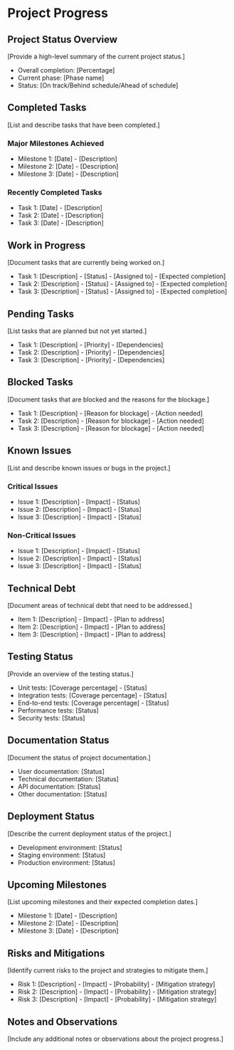 # Project Progress

## Project Status Overview
[Provide a high-level summary of the current project status.]

- Overall completion: [Percentage]
- Current phase: [Phase name]
- Status: [On track/Behind schedule/Ahead of schedule]

## Completed Tasks
[List and describe tasks that have been completed.]

### Major Milestones Achieved
- Milestone 1: [Date] - [Description]
- Milestone 2: [Date] - [Description]
- Milestone 3: [Date] - [Description]

### Recently Completed Tasks
- Task 1: [Date] - [Description]
- Task 2: [Date] - [Description]
- Task 3: [Date] - [Description]

## Work in Progress
[Document tasks that are currently being worked on.]

- Task 1: [Description] - [Status] - [Assigned to] - [Expected completion]
- Task 2: [Description] - [Status] - [Assigned to] - [Expected completion]
- Task 3: [Description] - [Status] - [Assigned to] - [Expected completion]

## Pending Tasks
[List tasks that are planned but not yet started.]

- Task 1: [Description] - [Priority] - [Dependencies]
- Task 2: [Description] - [Priority] - [Dependencies]
- Task 3: [Description] - [Priority] - [Dependencies]

## Blocked Tasks
[Document tasks that are blocked and the reasons for the blockage.]

- Task 1: [Description] - [Reason for blockage] - [Action needed]
- Task 2: [Description] - [Reason for blockage] - [Action needed]
- Task 3: [Description] - [Reason for blockage] - [Action needed]

## Known Issues
[List and describe known issues or bugs in the project.]

### Critical Issues
- Issue 1: [Description] - [Impact] - [Status]
- Issue 2: [Description] - [Impact] - [Status]
- Issue 3: [Description] - [Impact] - [Status]

### Non-Critical Issues
- Issue 1: [Description] - [Impact] - [Status]
- Issue 2: [Description] - [Impact] - [Status]
- Issue 3: [Description] - [Impact] - [Status]

## Technical Debt
[Document areas of technical debt that need to be addressed.]

- Item 1: [Description] - [Impact] - [Plan to address]
- Item 2: [Description] - [Impact] - [Plan to address]
- Item 3: [Description] - [Impact] - [Plan to address]

## Testing Status
[Provide an overview of the testing status.]

- Unit tests: [Coverage percentage] - [Status]
- Integration tests: [Coverage percentage] - [Status]
- End-to-end tests: [Coverage percentage] - [Status]
- Performance tests: [Status]
- Security tests: [Status]

## Documentation Status
[Document the status of project documentation.]

- User documentation: [Status]
- Technical documentation: [Status]
- API documentation: [Status]
- Other documentation: [Status]

## Deployment Status
[Describe the current deployment status of the project.]

- Development environment: [Status]
- Staging environment: [Status]
- Production environment: [Status]

## Upcoming Milestones
[List upcoming milestones and their expected completion dates.]

- Milestone 1: [Date] - [Description]
- Milestone 2: [Date] - [Description]
- Milestone 3: [Date] - [Description]

## Risks and Mitigations
[Identify current risks to the project and strategies to mitigate them.]

- Risk 1: [Description] - [Impact] - [Probability] - [Mitigation strategy]
- Risk 2: [Description] - [Impact] - [Probability] - [Mitigation strategy]
- Risk 3: [Description] - [Impact] - [Probability] - [Mitigation strategy]

## Notes and Observations
[Include any additional notes or observations about the project progress.]
